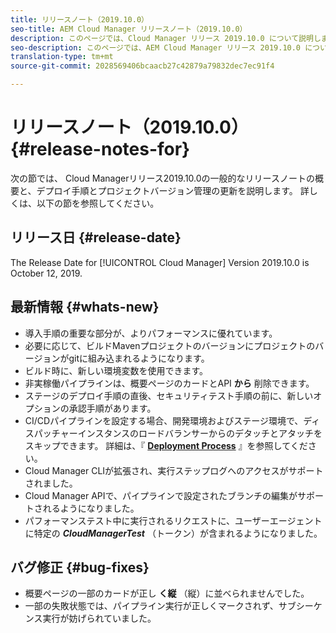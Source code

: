 ```yaml
---
title: リリースノート（2019.10.0）
seo-title: AEM Cloud Manager リリースノート（2019.10.0）
description: このページでは、Cloud Manager リリース 2019.10.0 について説明します。
seo-description: このページでは、AEM Cloud Manager リリース 2019.10.0 について説明します。
translation-type: tm+mt
source-git-commit: 2028569406bcaacb27c42879a79832dec7ec91f4

---
```


# リリースノート（2019.10.0） {#release-notes-for}

次の節では、  Cloud Managerリリース2019.10.0の一般的なリリースノートの概要と、デプロイ手順とプロジェクトバージョン管理の更新を説明します。
詳しくは、以下の節を参照してください。

## リリース日 {#release-date}

The Release Date for [!UICONTROL Cloud Manager] Version 2019.10.0 is October 12, 2019.

## 最新情報 {#whats-new}

* 導入手順の重要な部分が、よりパフォーマンスに優れています。
* 必要に応じて、ビルドMavenプロジェクトのバージョンにプロジェクトのバージョンがgitに組み込まれるようになります。
* ビルド時に、新しい環境変数を使用できます。
* 非実稼働パイプラインは、概要ページのカードとAPI **から** 削除できます。
* ステージのデプロイ手順の直後、セキュリティテスト手順の前に、新しいオプションの承認手順があります。
* CI/CDパイプラインを設定する場合、開発環境およびステージ環境で、ディスパッチャーインスタンスのロードバランサーからのデタッチとアタッチをスキップできます。
詳細は、『 **[Deployment Process](deploying-code.md#deployment-process)** 』を参照してください。
* Cloud Manager CLIが拡張され、実行ステップログへのアクセスがサポートされました。
* Cloud Manager APIで、パイプラインで設定されたブランチの編集がサポートされるようになりました。
* パフォーマンステスト中に実行されるリクエストに、ユーザーエージェントに特定の ***CloudManagerTest*** （トークン）が含まれるようになりました。

## バグ修正 {#bug-fixes}

* 概要ページの一部のカードが正し **く縦** （縦）に並べられませんでした。
* 一部の失敗状態では、パイプライン実行が正しくマークされず、サブシーケンス実行が妨げられていました。
